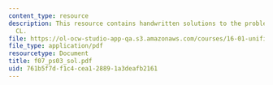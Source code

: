 ```yaml
---
content_type: resource
description: This resource contains handwritten solutions to the problems on operating
  CL.
file: https://ol-ocw-studio-app-qa.s3.amazonaws.com/courses/16-01-unified-engineering-i-ii-iii-iv-fall-2005-spring-2006/761b5f7df1c4cea128891a3deafb2161_f07_ps03_sol.pdf
file_type: application/pdf
resourcetype: Document
title: f07_ps03_sol.pdf
uid: 761b5f7d-f1c4-cea1-2889-1a3deafb2161
---
```

